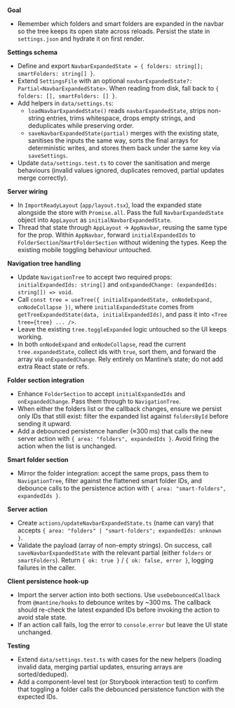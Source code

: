 **Goal**
- Remember which folders and smart folders are expanded in the navbar so the tree keeps its open state across reloads. Persist the state in `settings.json` and hydrate it on first render.

**Settings schema**
- Define and export `NavbarExpandedState = { folders: string[]; smartFolders: string[] }`.
- Extend `SettingsFile` with an optional `navbarExpandedState?: Partial<NavbarExpandedState>`. When reading from disk, fall back to `{ folders: [], smartFolders: [] }`.
- Add helpers in `data/settings.ts`:
  - `loadNavbarExpandedState()` reads `navbarExpandedState`, strips non-string entries, trims whitespace, drops empty strings, and deduplicates while preserving order.
  - `saveNavbarExpandedState(partial)` merges with the existing state, sanitises the inputs the same way, sorts the final arrays for deterministic writes, and stores them back under the same key via `saveSettings`.
- Update `data/settings.test.ts` to cover the sanitisation and merge behaviours (invalid values ignored, duplicates removed, partial updates merge correctly).

**Server wiring**
- In `ImportReadyLayout` (`app/layout.tsx`), load the expanded state alongside the store with `Promise.all`. Pass the full `NavbarExpandedState` object into `AppLayout` as `initialNavbarExpandedState`.
- Thread that state through `AppLayout` → `AppNavbar`, reusing the same type for the prop. Within `AppNavbar`, forward `initialExpandedIds` to `FolderSection`/`SmartFolderSection` without widening the types. Keep the existing mobile toggling behaviour untouched.

**Navigation tree handling**
- Update `NavigationTree` to accept two required props: `initialExpandedIds: string[]` and `onExpandedChange: (expandedIds: string[]) => void`.
- Call `const tree = useTree({ initialExpandedState, onNodeExpand, onNodeCollapse })`, where `initialExpandedState` comes from `getTreeExpandedState(data, initialExpandedIds)`, and pass it into `<Tree tree={tree} ... />`.
- Leave the existing `tree.toggleExpanded` logic untouched so the UI keeps working.
- In both `onNodeExpand` and `onNodeCollapse`, read the current `tree.expandedState`, collect ids with `true`, sort them, and forward the array via `onExpandedChange`. Rely entirely on Mantine’s state; do not add extra React state or refs.

**Folder section integration**
- Enhance `FolderSection` to accept `initialExpandedIds` and `onExpandedChange`. Pass them through to `NavigationTree`.
- When either the folders list or the callback changes, ensure we persist only IDs that still exist: filter the expanded list against `foldersById` before sending it upward.
- Add a debounced persistence handler (≈300 ms) that calls the new server action with `{ area: "folders", expandedIds }`. Avoid firing the action when the list is unchanged.

**Smart folder section**
- Mirror the folder integration: accept the same props, pass them to `NavigationTree`, filter against the flattened smart folder IDs, and debounce calls to the persistence action with `{ area: "smart-folders", expandedIds }`.

**Server action**
- Create `actions/updateNavbarExpandedState.ts` (name can vary) that accepts `{ area: "folders" | "smart-folders"; expandedIds: unknown }`.
- Validate the payload (array of non-empty strings). On success, call `saveNavbarExpandedState` with the relevant partial (either `folders` or `smartFolders`). Return `{ ok: true }` / `{ ok: false, error }`, logging failures in the caller.

**Client persistence hook-up**
- Import the server action into both sections. Use `useDebouncedCallback` from `@mantine/hooks` to debounce writes by ~300 ms. The callback should re-check the latest expanded IDs before invoking the action to avoid stale state.
- If an action call fails, log the error to `console.error` but leave the UI state unchanged.

**Testing**
- Extend `data/settings.test.ts` with cases for the new helpers (loading invalid data, merging partial updates, ensuring arrays are sorted/deduped).
- Add a component-level test (or Storybook interaction test) to confirm that toggling a folder calls the debounced persistence function with the expected IDs.
